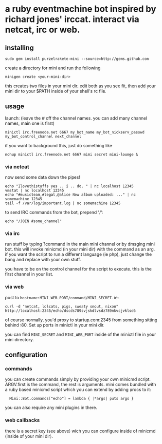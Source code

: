 # a ruby eventmachine bot inspired by richard jones' irccat. interact via netcat, irc or web. 

## installing

    sudo gem install purzelrakete-mini --source=http://gems.github.com
    
create a directory for mini and run the following

    minigen create <your-mini-dir>
    
this creates two files in your mini dir. edit both as you see fit, then add your mini dir to your $PATH inside of your shell's rc file. 

## usage

launch: (leave the # off the channel names. you can add many channel names, main one is first)

    minictl irc.freenode.net 6667 my_bot_name my_bot_nickserv_passwd my_bot_control_channel next_channel
    
íf you want to background this, just do something like

    nohup minictl irc.freenode.net 6667 mimi secret mini-lounge &

### via netcat
  
now send some data down the pipes!

    echo "Ilovethistuffs yes .. i .. do. " | nc localhost 12345
    vmstat | nc localhost 12345
    echo "#musicteam,#legal,@alice New album uploaded: ..." | nc somemachine 12345
    tail -f /var/log/important.log | nc somemachine 12345
  
to send IRC commands from the bot, prepend '/':

    echo "/JOIN #some_channel"

### via irc  

run stuff by typing ?command in the main mini channel or by dmsging mini bot. this will invoke minicmd (in your mini dir) with the command as an arg. if you want the script to run a different language (ie php), just change the bang and replace with your own stuff. 

you have to be on the control channel for the script to execute. this is the first channel in your list. 

### via web

post to `hostname:MINI_WEB_PORT/command/MINI_SECRET`. ie: 

    curl -d "netcat, lolcats, pigs, sweaty snout, nixon" http://localhost:2345/echo/dscds789svjskdlvsdz789mkvcjvklsd6
    
of course normally, you'd proxy to startup.com:2345 from something sitting behind :80. Set up ports in minictl in your mini dir. 

you can find `MINI_SECRET` and `MINI_WEB_PORT` inside of the minictl file in your mini directory. 

## configuration

### commands

you can create commands simply by providing your own  minicmd script. ARGV.first is the command, the rest is arguments. mini comes bundled with a ruby based minicmd script which you can extend by adding procs to it:

      Mini::Bot.commands["echo"] = lambda { |*args| puts args }
      
you can also require any mini plugins in there. 

### web callbacks

there is a secret key (see above) wich you can configure inside of minicmd (inside of your mini dir).